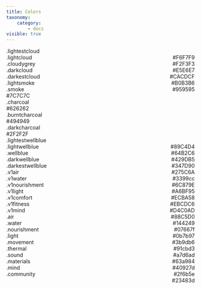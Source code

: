 ```yaml
---
title: Colors
taxonomy:
    category:
        - docs
visible: true
---
```


<div class="row">
<div class="col-12 col-sm-6">
<div class="ColorPalette">
<div class="ColorPaletteSwatches">
<div class="ColorPaletteShade hasDarkText lightestcloud">
<span class="ColorPaletteLabel">.lightestcloud</span>
<div class="ColorPaletteValue">
  <span class="ColorPaletteHex" style="float: right">#F6F7F9</span>
</div>
</div>

<div class="ColorPaletteShade hasDarkText lightcloud">
<span class="ColorPaletteLabel">.lightcloud</span>
  <div class="ColorPaletteValue">
      <span class="ColorPaletteHex" style="float: right">#F2F3F3</span>
  </div>
</div>

<div class="ColorPaletteShade isExpanded hasDarkText cloudygrey">
<span class="ColorPaletteLabel">.cloudygrey</span>
<div class="ColorPaletteValue">
  <span class="ColorPaletteHex" style="float: right">#E5E6E7</span>
</div>
</div>

<div class="ColorPaletteShade hasDarkText darkcloud">
<span class="ColorPaletteLabel">.darkcloud</span>
  <div class="ColorPaletteValue">
    <span class="ColorPaletteHex" style="float: right">#CACDCF</span>
  </div>
</div>

<div class="ColorPaletteShade hasDarkText darkestcloud">
<span class="ColorPaletteLabel">.darkestcloud</span>
  <div class="ColorPaletteValue">
    <span class="ColorPaletteHex" style="float: right">#B0B3B6</span>
  </div>
</div>

</div>
</div>

</div>


<div class="col-12 col-sm-6">

<div class="ColorPalette">
<div class="ColorPaletteSwatches">

<div class="ColorPaletteShade lightsmoke">
<span class="ColorPaletteLabel">.lightsmoke</span>
<div class="ColorPaletteValue">
  <span class="ColorPaletteHex" style="float: right">#959595</span>
</div>
</div>

<div class="ColorPaletteShade smoke">
<span class="ColorPaletteLabel">.smoke</span>
  <div class="ColorPaletteValue">
      <span class="ColorPaletteHex">#7C7C7C</span>
  </div>
</div>

<div class="ColorPaletteShade isExpanded charcoal">
<span class="ColorPaletteLabel">.charcoal</span>
<div class="ColorPaletteValue">
  <span class="ColorPaletteHex">#626262</span>
</div>
</div>

<div class="ColorPaletteShade burntcharcoal">
<span class="ColorPaletteLabel">.burntcharcoal</span>
  <div class="ColorPaletteValue">
    <span class="ColorPaletteHex">#494949</span>
  </div>
</div>

<div class="ColorPaletteShade darkcharcoal">
<span class="ColorPaletteLabel">.darkcharcoal</span>
  <div class="ColorPaletteValue">
    <span class="ColorPaletteHex">#2F2F2F</span>
  </div>
</div>

</div>
</div>
</div>
</div>



<div class="row">
<div class="col-12 col-sm-6">

<div class="ColorPalette">
<div class="ColorPaletteSwatches">

<div class="ColorPaletteShade hasDarkText lightestwellblue">
<span class="ColorPaletteLabel">.lightestwellblue</span>
<div class="ColorPaletteValue">
  <span class="ColorPaletteHex" style="float: right">#89C4D4</span>
</div>
</div>


<div class="ColorPaletteShade hasDarkText lightwellblue">
<span class="ColorPaletteLabel">.lightwellblue</span>
  <div class="ColorPaletteValue">
      <span class="ColorPaletteHex" style="float: right">#64B2C6</span>
  </div>
</div>


<div class="ColorPaletteShade isExpanded hasDarkText wellblue">
<span class="ColorPaletteLabel">.wellblue</span>
<div class="ColorPaletteValue">
  <span class="ColorPaletteHex" style="float: right">#429DB5</span>
</div>
</div>


<div class="ColorPaletteShade darkwellblue">
<span class="ColorPaletteLabel">.darkwellblue</span>
  <div class="ColorPaletteValue">
    <span class="ColorPaletteHex" style="float: right">#347D90</span>
  </div>
</div>


<div class="ColorPaletteShade darkestwellblue">
<span class="ColorPaletteLabel">.darkestwellblue</span>
  <div class="ColorPaletteValue">
    <span class="ColorPaletteHex" style="float: right">#275C6A</span>
  </div>
</div>


</div>
</div>
</div>


<div class="col-12 col-sm-6">

  <div class="ColorPalette">
<div class="ColorPaletteSwatches">

<div class="ColorPaletteShade hasLightText air">
<span class="ColorPaletteLabel">.v1air</span>
<div class="ColorPaletteValue">
  <span class="ColorPaletteHex" style="float: right">#3399cc</span>
</div>
</div>


<div class="ColorPaletteShade hasLightText v1water">
<span class="ColorPaletteLabel">.v1water</span>
  <div class="ColorPaletteValue">
      <span class="ColorPaletteHex" style="float: right">#6C879E</span>
  </div>
</div>


<div class="ColorPaletteShade hasLightText v1nourishment">
<span class="ColorPaletteLabel">.v1nourishment</span>
<div class="ColorPaletteValue">
  <span class="ColorPaletteHex" style="float: right">#A6BF95</span>
</div>
</div>


<div class="ColorPaletteShade hasLightText v1light">
<span class="ColorPaletteLabel">.v1light</span>
  <div class="ColorPaletteValue">
    <span class="ColorPaletteHex" style="float: right">#ECBA58</span>
  </div>
</div>

<div class="ColorPaletteShade hasDarkText v1comfort">
<span class="ColorPaletteLabel">.v1comfort</span>
  <div class="ColorPaletteValue">
    <span class="ColorPaletteHex" style="float: right">#EBCDC6</span>
  </div>
</div>

<div class="ColorPaletteShade hasDarkText v1fitness">
<span class="ColorPaletteLabel">.v1fitness</span>
  <div class="ColorPaletteValue">
    <span class="ColorPaletteHex" style="float: right">#D4C0AD</span>
  </div>
</div>

<div class="ColorPaletteShade hasDarkText v1mind">
<span class="ColorPaletteLabel">.v1mind</span>
  <div class="ColorPaletteValue">
    <span class="ColorPaletteHex" style="float: right">#88C5D0</span>
  </div>
</div>


</div>

</div>

</div>
</div>




<div class="row">

<div class="col-12 col-sm-6">

<div class="ColorPalette">
<div class="ColorPaletteSwatches">

<div class="ColorPaletteShade hasLightText air">
<span class="ColorPaletteLabel">.air</span>
<div class="ColorPaletteValue">
  <span class="ColorPaletteHex" style="float: right">#144249</span>
</div>
</div>


<div class="ColorPaletteShade hasLightText water">
<span class="ColorPaletteLabel">.water</span>
  <div class="ColorPaletteValue">
      <span class="ColorPaletteHex" style="float: right">#07667f</span>
  </div>
</div>


<div class="ColorPaletteShade hasLightText nourishment">
<span class="ColorPaletteLabel">.nourishment</span>
<div class="ColorPaletteValue">
  <span class="ColorPaletteHex" style="float: right">#0b7b97</span>
</div>
</div>


<div class="ColorPaletteShade hasLightText light">
<span class="ColorPaletteLabel">.light</span>
  <div class="ColorPaletteValue">
    <span class="ColorPaletteHex" style="float: right">#3b9db6</span>
  </div>
</div>


<div class="ColorPaletteShade hasLightText movement">
<span class="ColorPaletteLabel">.movement</span>
  <div class="ColorPaletteValue">
    <span class="ColorPaletteHex" style="float: right">#91cbd3</span>
  </div>
</div>

<div class="ColorPaletteShade hasLightText thermal">
<span class="ColorPaletteLabel">.thermal</span>
  <div class="ColorPaletteValue">
    <span class="ColorPaletteHex" style="float: right">#a7d6ad</span>
  </div>
</div>

<div class="ColorPaletteShade hasLightText sound">
<span class="ColorPaletteLabel">.sound</span>
  <div class="ColorPaletteValue">
    <span class="ColorPaletteHex" style="float: right">#63a984</span>
  </div>
</div>

<div class="ColorPaletteShade hasLightText materials">
<span class="ColorPaletteLabel">.materials</span>
  <div class="ColorPaletteValue">
    <span class="ColorPaletteHex" style="float: right">#40927d</span>
  </div>
</div>

<div class="ColorPaletteShade hasLightText mind">
<span class="ColorPaletteLabel">.mind</span>
  <div class="ColorPaletteValue">
    <span class="ColorPaletteHex" style="float: right">#2f6b5e</span>
  </div>
</div>

<div class="ColorPaletteShade hasLightText community">
<span class="ColorPaletteLabel">.community</span>
  <div class="ColorPaletteValue">
    <span class="ColorPaletteHex" style="float: right">#23483d</span>
  </div>
</div>


</div>

</div>
</div>

</div>


